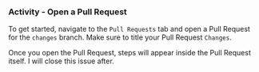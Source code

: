 ### Activity - Open a Pull Request
To get started, navigate to the `Pull Requests` tab and open a Pull Request for the `changes` branch. Make sure to title your Pull Request `Changes`. 

Once you open the Pull Request, steps will appear inside the Pull Request itself. I will close this issue after.